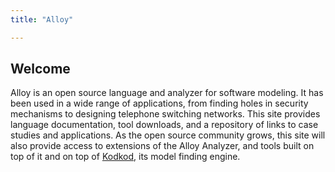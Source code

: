 ```yaml
---
title: "Alloy"

---
```


## Welcome

Alloy is an open source language and analyzer for software modeling. It has been used in a wide range of applications, from finding holes in security mechanisms to designing telephone switching networks. This site provides language documentation, tool downloads, and a repository of links to case studies and applications. As the open source community grows, this site will also provide access to extensions of the Alloy Analyzer, and tools built on top of it and on top of [Kodkod](https://emina.github.io/kodkod/), its model finding engine.





